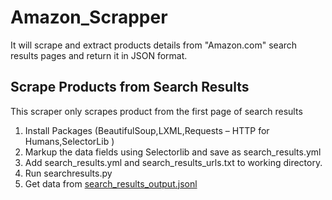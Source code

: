 # Amazon_Scrapper
 It will scrape and extract products details from "Amazon.com" search results pages and return it in JSON format.
 
 ## Scrape Products from Search Results

This scraper only scrapes product from the first page of search results

1. Install Packages (BeautifulSoup,LXML,Requests – HTTP for Humans,SelectorLib )
2. Markup the data fields using Selectorlib and save as search_results.yml
3. Add search_results.yml and search_results_urls.txt to working directory.
4. Run  searchresults.py
5. Get data from [search_results_output.jsonl](search_results_output.jsonl)

